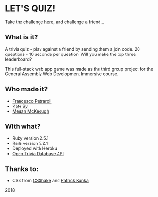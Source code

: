# LET'S QUIZ!

Take the challenge [here](http://letsquiz.herokuapp.com/), and challenge a friend... 

## What is it?

A trivia quiz - play against a friend by sending them a join code. 20 questions - 10 seconds per question. Will you make the top three leaderboard?

This full-stack web app game was made as the third group project for the General Assembly Web Development Immersive course. 

## Who made it?

* [Francesco Petraroli](https://www.linkedin.com/in/francescopetraroli/)
* [Kate Sy](https://www.linkedin.com/in/katesy/)
* [Megan McKeough](https://www.linkedin.com/in/megan-mckeough)

## With what?

* Ruby version 2.5.1
* Rails version 5.2.1
* Deployed with Heroku
* [Open Trivia Database API](https://opentdb.com/api_config.php)

## Thanks to:

* CSS from [CSShake](https://csshake.surge.sh/) and [Patrick Kunka](https://codepen.io/patrickkunka/)

2018